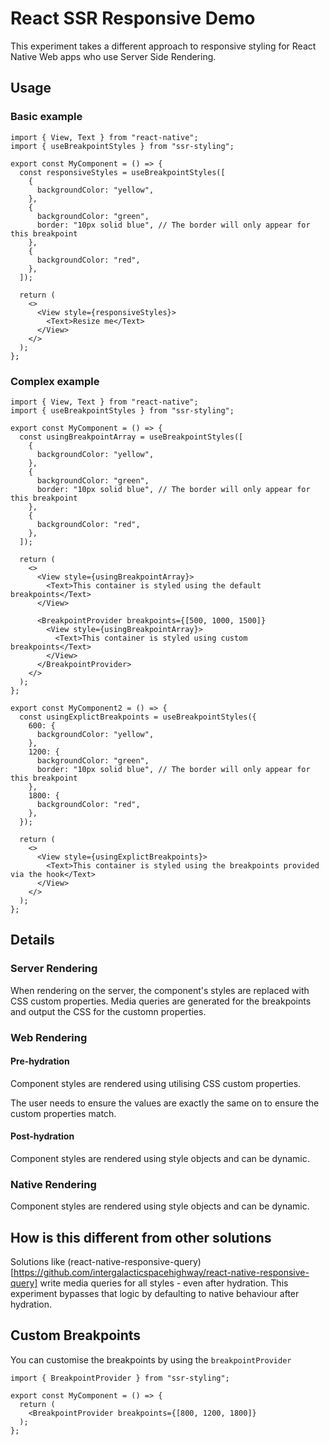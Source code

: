 # React SSR Responsive Demo

This experiment takes a different approach to responsive styling for React Native Web apps who use Server Side Rendering.

## Usage

### Basic example

```
import { View, Text } from "react-native";
import { useBreakpointStyles } from "ssr-styling";

export const MyComponent = () => {
  const responsiveStyles = useBreakpointStyles([
    {
      backgroundColor: "yellow",
    },
    {
      backgroundColor: "green",
      border: "10px solid blue", // The border will only appear for this breakpoint
    },
    {
      backgroundColor: "red",
    },
  ]);

  return (
    <>
      <View style={responsiveStyles}>
        <Text>Resize me</Text>
      </View>
    </>
  );
};
```

### Complex example

```
import { View, Text } from "react-native";
import { useBreakpointStyles } from "ssr-styling";

export const MyComponent = () => {
  const usingBreakpointArray = useBreakpointStyles([
    {
      backgroundColor: "yellow",
    },
    {
      backgroundColor: "green",
      border: "10px solid blue", // The border will only appear for this breakpoint
    },
    {
      backgroundColor: "red",
    },
  ]);

  return (
    <>
      <View style={usingBreakpointArray}>
        <Text>This container is styled using the default breakpoints</Text>
      </View>

      <BreakpointProvider breakpoints={[500, 1000, 1500]}
        <View style={usingBreakpointArray}>
          <Text>This container is styled using custom breakpoints</Text>
        </View>
      </BreakpointProvider>
    </>
  );
};

export const MyComponent2 = () => {
  const usingExplictBreakpoints = useBreakpointStyles({
    600: {
      backgroundColor: "yellow",
    },
    1200: {
      backgroundColor: "green",
      border: "10px solid blue", // The border will only appear for this breakpoint
    },
    1800: {
      backgroundColor: "red",
    },
  });

  return (
    <>
      <View style={usingExplictBreakpoints}>
        <Text>This container is styled using the breakpoints provided via the hook</Text>
      </View>
    </>
  );
};
```

## Details

### Server Rendering

When rendering on the server, the component's styles are replaced with CSS custom properties. Media queries are generated for the breakpoints and output the CSS for the customn properties.

### Web Rendering

#### Pre-hydration

Component styles are rendered using utilising CSS custom properties.

The user needs to ensure the values are exactly the same on to ensure the custom properties match.

#### Post-hydration

Component styles are rendered using style objects and can be dynamic.

### Native Rendering

Component styles are rendered using style objects and can be dynamic.

## How is this different from other solutions

Solutions like (react-native-responsive-query)[https://github.com/intergalacticspacehighway/react-native-responsive-query] write media queries for all styles - even after hydration. This experiment bypasses that logic by defaulting to native behaviour after hydration.

## Custom Breakpoints

You can customise the breakpoints by using the `breakpointProvider`

```
import { BreakpointProvider } from "ssr-styling";

export const MyComponent = () => {
  return (
    <BreakpointProvider breakpoints={[800, 1200, 1800]}
  );
};
```
